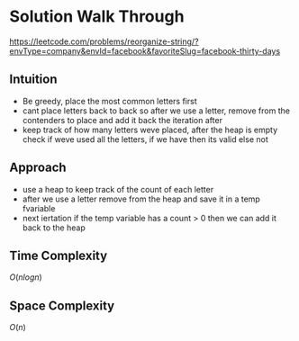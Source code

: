 # Solution Walk Through
https://leetcode.com/problems/reorganize-string/?envType=company&envId=facebook&favoriteSlug=facebook-thirty-days

## Intuition
- Be greedy, place the most common letters first
- cant place letters back to back so after we use a letter, remove from the contenders to place and add it back the iteration after
- keep track of how many letters weve placed, after the heap is empty check if weve used all the letters, if we have then its valid else not

## Approach
- use a heap to keep track of the count of each letter
- after we use a letter remove from the heap and save it in a temp fvariable
- next iertation if the temp variable has a count > 0 then we can add it back to the heap

## Time Complexity
$O(nlogn)$

## Space Complexity
$O(n)$



